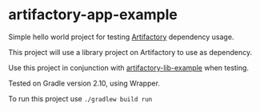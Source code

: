 # artifactory-app-example

Simple hello world project for testing [Artifactory][artifactory] dependency usage.

This project will use a library project on Artifactory to use as dependency.

Use this project in conjunction with [artifactory-lib-example][lib-example] when testing.

Tested on Gradle version 2.10, using Wrapper.

To run this project use `./gradlew build run`

[artifactory]: https://www.jfrog.com/open-source/
[lib-example]: https://github.com/RobGThai/artifactory-lib-example

